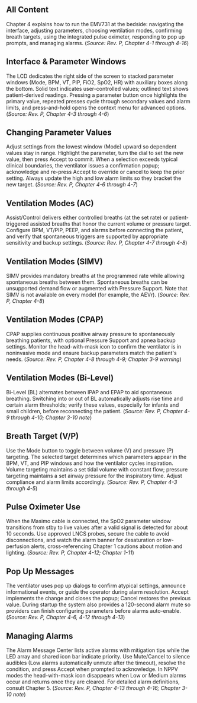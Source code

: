 ## All Content
Chapter 4 explains how to run the EMV731 at the bedside: navigating the interface, adjusting parameters, choosing ventilation modes, confirming breath targets, using the integrated pulse oximeter, responding to pop up prompts, and managing alarms. (*Source: Rev. P, Chapter 4-1 through 4-16*)

## Interface & Parameter Windows
The LCD dedicates the right side of the screen to stacked parameter windows (Mode, BPM, VT, PIP, FiO2, SpO2, HR) with auxiliary boxes along the bottom. Solid text indicates user-controlled values; outlined text shows patient-derived readings. Pressing a parameter button once highlights the primary value, repeated presses cycle through secondary values and alarm limits, and press-and-hold opens the context menu for advanced options. (*Source: Rev. P, Chapter 4-3 through 4-6*)

## Changing Parameter Values
Adjust settings from the lowest window (Mode) upward so dependent values stay in range. Highlight the parameter, turn the dial to set the new value, then press Accept to commit. When a selection exceeds typical clinical boundaries, the ventilator issues a confirmation popup; acknowledge and re-press Accept to override or cancel to keep the prior setting. Always update the high and low alarm limits so they bracket the new target. (*Source: Rev. P, Chapter 4-6 through 4-7*)

## Ventilation Modes (AC)
Assist/Control delivers either controlled breaths (at the set rate) or patient-triggered assisted breaths that honor the current volume or pressure target. Configure BPM, VT/PIP, PEEP, and alarms before connecting the patient, and verify that spontaneous triggers are supported by appropriate sensitivity and backup settings. (*Source: Rev. P, Chapter 4-7 through 4-8*)

## Ventilation Modes (SIMV)
SIMV provides mandatory breaths at the programmed rate while allowing spontaneous breaths between them. Spontaneous breaths can be unsupported demand flow or augmented with Pressure Support. Note that SIMV is not available on every model (for example, the AEVr). (*Source: Rev. P, Chapter 4-8*)

## Ventilation Modes (CPAP)
CPAP supplies continuous positive airway pressure to spontaneously breathing patients, with optional Pressure Support and apnea backup settings. Monitor the head-with-mask icon to confirm the ventilator is in noninvasive mode and ensure backup parameters match the patient's needs. (*Source: Rev. P, Chapter 4-8 through 4-9; Chapter 3-9 warning*)

## Ventilation Modes (Bi-Level)
Bi-Level (BL) alternates between IPAP and EPAP to aid spontaneous breathing. Switching into or out of BL automatically adjusts rise time and certain alarm thresholds; verify these values, especially for infants and small children, before reconnecting the patient. (*Source: Rev. P, Chapter 4-9 through 4-10; Chapter 3-10 note*)

## Breath Target (V/P)
Use the Mode button to toggle between volume (V) and pressure (P) targeting. The selected target determines which parameters appear in the BPM, VT, and PIP windows and how the ventilator cycles inspiration. Volume targeting maintains a set tidal volume with constant flow; pressure targeting maintains a set airway pressure for the inspiratory time. Adjust compliance and alarm limits accordingly. (*Source: Rev. P, Chapter 4-3 through 4-5*)

## Pulse Oximeter Use
When the Masimo cable is connected, the SpO2 parameter window transitions from stby to live values after a valid signal is detected for about 10 seconds. Use approved LNCS probes, secure the cable to avoid disconnections, and watch the alarm banner for desaturation or low-perfusion alerts, cross-referencing Chapter 1 cautions about motion and lighting. (*Source: Rev. P, Chapter 4-12; Chapter 1-11*)

## Pop Up Messages
The ventilator uses pop up dialogs to confirm atypical settings, announce informational events, or guide the operator during alarm resolution. Accept implements the change and closes the popup; Cancel restores the previous value. During startup the system also provides a 120-second alarm mute so providers can finish configuring parameters before alarms auto-enable. (*Source: Rev. P, Chapter 4-6, 4-12 through 4-13*)

## Managing Alarms
The Alarm Message Center lists active alarms with mitigation tips while the LED array and shared icon bar indicate priority. Use Mute/Cancel to silence audibles (Low alarms automatically unmute after the timeout), resolve the condition, and press Accept when prompted to acknowledge. In NPPV modes the head-with-mask icon disappears when Low or Medium alarms occur and returns once they are cleared. For detailed alarm definitions, consult Chapter 5. (*Source: Rev. P, Chapter 4-13 through 4-16; Chapter 3-10 note*)
